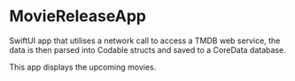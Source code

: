 # MovieReleaseApp
SwiftUI app that utilises a network call to access a TMDB web service, the data is then parsed into Codable structs and saved to a CoreData database.

This app displays the upcoming movies.
